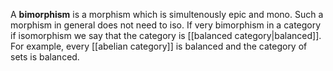 A __bimorphism__ is a morphism which is simultenously epic and mono. Such a morphism in general does not need to iso. If very bimorphism in a category if isomorphism we say that the category is [[balanced category|balanced]]. For example, every [[abelian category]] is balanced and the category of sets is balanced. 